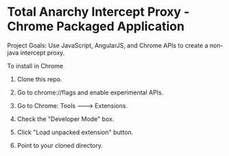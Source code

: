Total Anarchy Intercept Proxy - Chrome Packaged Application
============

Project Goals:
  Use JavaScript, AngularJS, and Chrome APIs to create a non-java intercept proxy.

To install in Chrome 

  1) Clone this repo.
  
  2) Go to chrome://flags and enable experimental APIs.
  
  3) Go to Chrome: Tools ---> Extensions. 
  
  4) Check the "Developer Mode" box.
  
  5) Click "Load unpacked extension" button.
  
  6) Point to your cloned directory.
